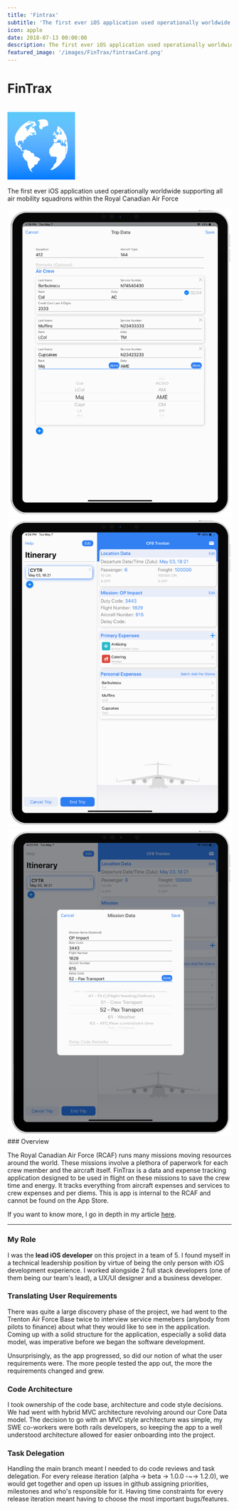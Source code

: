 ```yaml
---
title: 'Fintrax'
subtitle: 'The first ever iOS application used operationally worldwide supporting all air mobility squadrons within the Royal Canadian Air Force'
icon: apple
date: 2018-07-13 00:00:00
description: The first ever iOS application used operationally worldwide supporting all air mobility squadrons within the Royal Canadian Air Force.
featured_image: '/images/FinTrax/fintraxCard.png'
---
```


<div class="center">
	<h1><i class="fab fa-apple"></i> FinTrax</h1>
    <br>
    <img src="/images/FinTrax/logo.png" class= "roundedAppIcon"/>
	<br>
	<p>The first ever iOS application used operationally worldwide supporting all air mobility squadrons within the Royal Canadian Air Force</p>
</div>

<div class="gallery" data-columns="1">
	<img src="/images/FinTrax/1.png" class = "height">
	<img src="/images/FinTrax/2.png" class = "height">
	<img src="/images/FinTrax/3.png" class = "height">
</div>
### Overview

The Royal Canadian Air Force (RCAF) runs many missions moving resources around the world. These missions involve a plethora of paperwork for each crew member and the aircraft itself. FinTrax is a data and expense tracking application designed to be used in flight on these missions to save the crew time and energy. It tracks everything from aircraft expenses and services to crew expenses and per diems. This is app is internal to the RCAF and cannot be found on the App Store.

If you want to know more, I go in depth in my article [here](https://medium.com/@barbulescualex/my-experience-working-for-the-royal-canadian-air-force-as-an-ios-developer-c188d67b136c).

---

### My Role

I was the **lead iOS developer** on this project in a team of 5. I found myself in a technical leadership position by virtue of being the only person with iOS development experience. I worked alongside 2 full stack developers (one of them being our team's lead), a UX/UI designer and a business developer. 

### Translating User Requirements

There was quite a large discovery phase of the project, we had went to the Trenton Air Force Base twice to interview service memebers (anybody from pilots to finance) about what they would like to see in the application. Coming up with a solid structure for the application, especially a solid data model, was imperative before we began the software development.

Unsurprisingly, as the app progressed, so did our notion of what the user requirements were. The more people tested the app out, the more the requirements changed and grew. 

### Code Architecture
I took ownership of the code base, architecture and code style decisions. We had went with hybrid MVC architecture revolving around our Core Data model. The decision to go with an MVC style architecture was simple, my SWE co-workers were both rails developers, so keeping the app to a well understood architecture allowed for easier onboarding into the project.

### Task Delegation
Handling the main branch meant I needed to do code reviews and task delegation. For every release iteration (alpha -> beta -> 1.0.0 -~-> 1.2.0), we would get together and open up issues in github assigning priorities, milestones and who's responsible for it. Having time constraints for every release iteration meant having to choose the most important bugs/features. 

